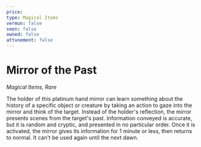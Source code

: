 ```yaml
---
price: 
type: Magical Items
vermun: false
seen: false
owned: false
attunement: false
---
```

# Mirror of the Past

*Magical Items, Rare*

The holder of this platinum hand mirror can learn something about the history of a specific object or creature by taking an action to gaze into the mirror and think of the target. Instead of the holder's reflection, the mirror presents scenes from the target's past. Information conveyed is accurate, but it is random and cryptic, and presented in no particular order. Once it is activated, the mirror gives its information for 1 minute or less, then returns to normal. It can't be used again until the next dawn.